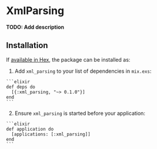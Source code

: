 # XmlParsing

**TODO: Add description**

## Installation

If [available in Hex](https://hex.pm/docs/publish), the package can be installed as:

  1. Add `xml_parsing` to your list of dependencies in `mix.exs`:

    ```elixir
    def deps do
      [{:xml_parsing, "~> 0.1.0"}]
    end
    ```

  2. Ensure `xml_parsing` is started before your application:

    ```elixir
    def application do
      [applications: [:xml_parsing]]
    end
    ```

